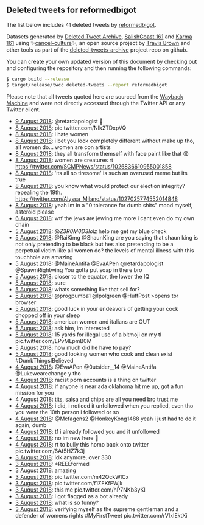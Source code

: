 ## Deleted tweets for reformedbigot

The list below includes 41 deleted tweets by
[reformedbigot](https://twitter.com/reformedbigot).



Datasets generated by [Deleted Tweet Archive](https://twitter.com/deletedtweet161), 
[SalishCoast 161](https://twitter.com/SalishCoastA) and [Karma 161](https://twitter.com/KarmaOneSixOne) 
using ✨[cancel-culture](https://github.com/travisbrown/cancel-culture)✨, an open source project by 
[Travis Brown](https://twitter.com/travisbrown) and other tools as part of the 
[deleted-tweets-archive](https://github.com/salcoast/deleted-tweets-archive/) project repo on github.

You can create your own updated version of this document by checking out and configuring the
repository and then running the following commands:

```bash
$ cargo build --release
$ target/release/twcc deleted-tweets --report reformedbigot
```

Please note that all tweets quoted here are sourced from the
[Wayback Machine](https://web.archive.org) and were not directly accessed through the Twitter API or
any Twitter client.

* [ 9 August 2018](https://web.archive.org/web/20180809035452/https://twitter.com/ReformedBigot/status/1027402809505918981): @retardapologist 👀
* [ 8 August 2018](https://web.archive.org/web/20180809234505/https://twitter.com/ReformedBigot/status/1027297531435335680): pic.twitter.com/NIk2TDxpVQ
* [ 8 August 2018](https://web.archive.org/web/20180809234505/https://twitter.com/ReformedBigot/status/1027297531435335680): i hate women
* [ 8 August 2018](https://web.archive.org/web/20180809234505/https://twitter.com/ReformedBigot/status/1027297531435335680): i bet you look completely different without make up tho, all women do... women are con artists
* [ 8 August 2018](https://web.archive.org/web/20180809234505/https://twitter.com/ReformedBigot/status/1027297531435335680): they all transform themself with face paint like that 😩
* [ 8 August 2018](https://web.archive.org/web/20180809234505/https://twitter.com/ReformedBigot/status/1027297531435335680): women are creatures rt https://twitter.com/SCMPNews/status/1026836610955001858
* [ 8 August 2018](https://web.archive.org/web/20180808054714/https://twitter.com/ReformedBigot/status/1027037408196481024): 'its all so tiresome' is such an overused meme but its true
* [ 8 August 2018](https://web.archive.org/web/20180808054714/https://twitter.com/ReformedBigot/status/1027037408196481024): you know what would protect our election integrity? repealing the 19th. https://twitter.com/Alyssa_Milano/status/1027025774552014848
* [ 8 August 2018](https://web.archive.org/web/20180808020845/https://twitter.com/ReformedBigot/status/1027013716489973761): yeah im in a "0 tolerance for dumb shits" mood myself, asteroid please
* [ 6 August 2018](https://web.archive.org/web/20180806041619/https://twitter.com/ReformedBigot/status/1026321043953053696): wtf the jews are jewing me more i cant even do my own chain
* [ 5 August 2018](https://web.archive.org/web/20180805185114/https://twitter.com/ReformedBigot/status/1026178836071960576): @_Z3R0M0D3lolz_ help me get my blue check
* [ 5 August 2018](https://web.archive.org/web/20180805162031/https://twitter.com/ReformedBigot/status/1026140906980892684): @RaiKimg @ShaunKing are you saying that shaun king is not only pretending to be black but hes also pretending to be a perpetual victim like all women do?  the levels of mental illness with this touchhole are amazing
* [ 5 August 2018](https://web.archive.org/web/20180805031900/https://twitter.com/ReformedBigot/status/1025944231880392704): @MaineAntifa @EvaAPen @retardapologist @SpawnRightwing You gotta put soap in there bro
* [ 5 August 2018](https://web.archive.org/web/20180805015745/https://twitter.com/ReformedBigot/status/1025914521855176705): closer to the equator, the lower the IQ
* [ 5 August 2018](https://web.archive.org/web/20180805015745/https://twitter.com/ReformedBigot/status/1025914521855176705): sure
* [ 5 August 2018](https://web.archive.org/web/20180805015745/https://twitter.com/ReformedBigot/status/1025914521855176705): whats something like that sell for?
* [ 5 August 2018](https://web.archive.org/web/20180805014256/https://twitter.com/ReformedBigot/status/1025920055916285953): @progpumba1 @lpolgreen @HuffPost &gt;opens tor browser
* [ 5 August 2018](https://web.archive.org/web/20180805015745/https://twitter.com/ReformedBigot/status/1025914521855176705): good luck in your endeavors of getting your cock chopped off in your sleep
* [ 5 August 2018](https://web.archive.org/web/20180805015745/https://twitter.com/ReformedBigot/status/1025914521855176705): american women and italians are OUT
* [ 5 August 2018](https://web.archive.org/web/20180805015745/https://twitter.com/ReformedBigot/status/1025914521855176705): ask him, im interested
* [ 5 August 2018](https://web.archive.org/web/20180805015745/https://twitter.com/ReformedBigot/status/1025914521855176705): 15 yards for illegal use of a bitmoji on my tl pic.twitter.com/EPvMLpmB0M
* [ 5 August 2018](https://web.archive.org/web/20180805015745/https://twitter.com/ReformedBigot/status/1025914521855176705): how much did he have to pay?
* [ 5 August 2018](https://web.archive.org/web/20180805015745/https://twitter.com/ReformedBigot/status/1025914521855176705): good looking women who cook and clean exist  #DumbThingsIBelieved
* [ 4 August 2018](https://web.archive.org/web/20180804234751/https://twitter.com/ReformedBigot/status/1025891094243028992): @EvaAPen @0utsider__14 @MaineAntifa @Lukewearechange y tho
* [ 4 August 2018](https://web.archive.org/web/20180804233551/https://twitter.com/ReformedBigot/status/1025888074335707137): racist porn accounts is a thing on twitter
* [ 4 August 2018](https://web.archive.org/web/20180804031027/https://twitter.com/ReformedBigot/status/1025571390089510912): if anyone is near ada oklahoma hit me up, got a fun mission for you
* [ 4 August 2018](https://web.archive.org/web/20180804013301/https://twitter.com/ReformedBigot/status/1025555172460822528): tits, salsa and chips are all you need bro trust me
* [ 4 August 2018](https://web.archive.org/web/20180805013301/https://twitter.com/ReformedBigot/status/1025535871813079040): i did, i noticed it unfollowed when you replied, even tho you were the 10th person i followed or so
* [ 4 August 2018](https://web.archive.org/web/20180804004902/https://twitter.com/ReformedBigot/status/1025544103671554048): @Mcfagens2 @HonkeyKong1488 yeah i just had to do it again, dumb
* [ 4 August 2018](https://web.archive.org/web/20180805013301/https://twitter.com/ReformedBigot/status/1025535871813079040): tf i already followed you and it unfollowed
* [ 4 August 2018](https://web.archive.org/web/20180805013301/https://twitter.com/ReformedBigot/status/1025535871813079040): no im new here 🧐
* [ 4 August 2018](https://web.archive.org/web/20180805013301/https://twitter.com/ReformedBigot/status/1025535871813079040): rt to bully this homo back onto twitter pic.twitter.com/6Af5HZ7k3j
* [ 3 August 2018](https://web.archive.org/web/20180804030206/https://twitter.com/ReformedBigot/status/1025491831948304395): idk anymore, over 330
* [ 3 August 2018](https://web.archive.org/web/20180804030206/https://twitter.com/ReformedBigot/status/1025491831948304395): *REEEformed
* [ 3 August 2018](https://web.archive.org/web/20180804030206/https://twitter.com/ReformedBigot/status/1025491831948304395): amazing
* [ 3 August 2018](https://web.archive.org/web/20180804030206/https://twitter.com/ReformedBigot/status/1025491831948304395): pic.twitter.com/m42QckWICx
* [ 3 August 2018](https://web.archive.org/web/20180804030206/https://twitter.com/ReformedBigot/status/1025491831948304395): pic.twitter.com/f1ZFKfFWjk
* [ 3 August 2018](https://web.archive.org/web/20180804030206/https://twitter.com/ReformedBigot/status/1025491831948304395): this me pic.twitter.com/hP7NKb3yKI
* [ 3 August 2018](https://web.archive.org/web/20180804030206/https://twitter.com/ReformedBigot/status/1025491831948304395): i got flagged as a bot already
* [ 3 August 2018](https://web.archive.org/web/20180804030206/https://twitter.com/ReformedBigot/status/1025491831948304395): what is so funny?
* [ 3 August 2018](https://web.archive.org/web/20180804030206/https://twitter.com/ReformedBigot/status/1025491831948304395): verifying myself as the supreme gentleman and a defender of womens rights    #MyFirstTweet  pic.twitter.com/rVIxIEktXi
